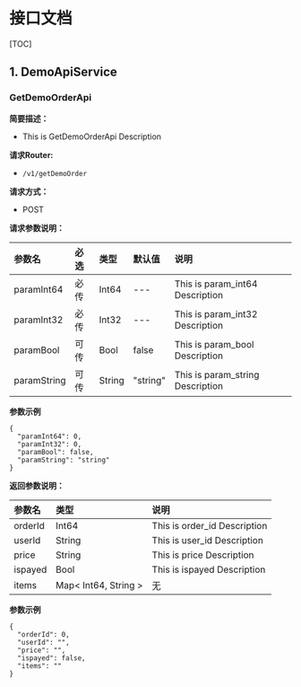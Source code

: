 
# 接口文档

[TOC]


## 1. DemoApiService
    

    

### GetDemoOrderApi   
   
**简要描述：**

- This is GetDemoOrderApi Description

**请求Router:**
- ` /v1/getDemoOrder `

**请求方式：**
- POST


**请求参数说明：**

|参数名|必选|类型|默认值|说明|
|:---|:---|:---|:---|:---|
|paramInt64|必传|Int64|---|This is param_int64 Description|
|paramInt32|必传|Int32|---|This is param_int32 Description|
|paramBool|可传|Bool|false|This is param_bool Description|
|paramString|可传|String|"string"|This is param_string Description|



**参数示例**

```
{
  "paramInt64": 0,
  "paramInt32": 0,
  "paramBool": false,
  "paramString": "string"
}
```
    


**返回参数说明：**

|参数名|类型|说明|
|:---|:---|:---|
|orderId|Int64|This is order_id Description|
|userId|String|This is user_id Description|
|price|String|This is price Description|
|ispayed|Bool|This is ispayed Description|
|items|Map< Int64, String >|无|



**参数示例**

```
{
  "orderId": 0,
  "userId": "",
  "price": "",
  "ispayed": false,
  "items": ""
}
```
    

    
    
    